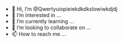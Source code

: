 - 👋 Hi, I’m @Qwertyuiopieiekdkdkslowiwkdjdj
- 👀 I’m interested in ...
- 🌱 I’m currently learning ...
- 💞️ I’m looking to collaborate on ...
- 📫 How to reach me ...

<!---
Qwertyuiopieiekdkdkslowiwkdjdj/Qwertyuiopieiekdkdkslowiwkdjdj is a ✨ special ✨ repository because its `README.md` (this file) appears on your GitHub profile.
You can click the Preview link to take a look at your changes.
--->
